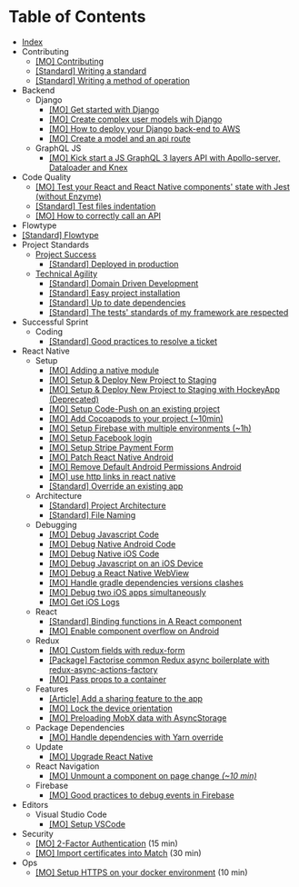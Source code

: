 # Table of Contents

- [Index](/README.MD)
- Contributing
  - [[MO] Contributing](/contributing/contributing.mo.md)
  - [[Standard] Writing a standard](/contributing/standard.s.md)
  - [[Standard] Writing a method of operation](/contributing/mo.s.md)
- Backend
  - Django
    - [[MO] Get started with Django](/backend/django/getting-started.mo.md)
    - [[MO] Create complex user models wih Django](/backend/django/create-user-model.mo.md)
    - [[MO] How to deploy your Django back-end to AWS](/backend/django/deploy-to-aws.mo.md)
    - [[MO] Create a model and an api route](/backend/django/create-model-and-api.mo.md)
  - GraphQL JS
    - [[MO] Kick start a JS GraphQL 3 layers API with Apollo-server, Dataloader and Knex](/backend/graphql-js/getting-started-with-apollo-server-dataloader-knex.mo.md)
- Code Quality
  - [[MO] Test your React and React Native components' state with Jest (without Enzyme)](/code-quality/components-state-testing.mo.md)
  - [[Standard] Test files indentation](/code-quality/test-files-indentation.s.md)
  - [[MO] How to correctly call an API](/code-quality/api-call-checklist.mo.md)
- Flowtype
 - [[Standard] Flowtype](/flowtype/flowtype.s.md)
- Project Standards
  - [Project Success](/project-standards/project-success/index.md)
    - [[Standard] Deployed in production](/project-standards/project-success/production.s.md)
  - [Technical Agility](/project-standards/technical-agility/index.md)
    - [[Standard] Domain Driven Development](/project-standards/technical-agility/code-vocabulary-identical-business-vocabulary.s.md)
    - [[Standard] Easy project installation](/project-standards/technical-agility/under-15-minutes-project-installation.s.md)
    - [[Standard] Up to date dependencies](/project-standards/technical-agility/up-to-date-dependencies.s.md)
    - [[Standard] The tests' standards of my framework are respected](/project-standards/technical-agility/react-native-test.s.md)
- Successful Sprint
  - Coding
    - [[Standard] Good practices to resolve a ticket](/successful-sprint/coding/plan-your-ticket-to-improve-efficency.s.md)
- React Native
  - Setup
    - [[MO] Adding a native module](/react-native/setup/add-native-module.mo.md)
    - [[MO] Setup & Deploy New Project to Staging](/react-native/setup/setup-and-deploy-new-project-to-staging.mo.md)
    - [[MO] Setup & Deploy New Project to Staging with HockeyApp (Deprecated)](/react-native/setup/setup-and-deploy-new-project-to-staging-with-hockeyapp.mo.md)
    - [[MO] Setup Code-Push on an existing project](/react-native/setup/setup-code-push.mo.md)
    - [[MO] Add Cocoapods to your project (~10min)](/react-native/setup/add-cocoapods.mo.md)
    - [[MO] Setup Firebase with multiple environments (~1h)](/react-native/setup/setup_firebase_multiple_envs.mo.md)
    - [[MO] Setup Facebook login](/react-native/setup/setup-facebook-login.mo.md)
    - [[MO] Setup Stripe Payment Form](/react-native/setup/setup-stripe-dev-standard.mo.md)
    - [[MO] Patch React Native Android](/react-native/setup/patch-react-native-android.mo.md)
    - [[MO] Remove Default Android Permissions Android](/react-native/setup/remove-unnecessary-android-permissions.mo.md)
    - [[MO] use http links in react native](/react-native/use_http_links_in_react_native.mo.md)
    - [[Standard] Override an existing app](/react-native/setup/overriding-existing-app.s.md)
  - Architecture
    - [[Standard] Project Architecture](/react-native/architecture/project-architecture.s.md)
    - [[Standard] File Naming](/react-native/architecture/file-naming.s.md)
  - Debugging
    - [[MO] Debug Javascript Code](/react-native/debugging/debug-javascript.mo.md)
    - [[MO] Debug Native Android Code](/react-native/debugging/debug-native-android.mo.md)
    - [[MO] Debug Native iOS Code](/react-native/debugging/debug-native-ios.mo.md)
    - [[MO] Debug Javascript on an iOS Device](/react-native/debugging/debug-javascript-ios-device.mo.md)
    - [[MO] Debug a React Native WebView](/react-native/debugging/debug-webviews.mo.md)
    - [[MO] Handle gradle dependencies versions clashes](/react-native/debugging/handle-gradle-dependencies-clash.mo.md)
    - [[MO] Debug two iOS apps simultaneously](/react-native/debugging/debug-two-ios-apps-simultaneously.mo.md)
    - [[MO] Get iOS Logs](/react-native/debugging/get-ios-logs.mo.md)
  - React
    - [[Standard] Binding functions in A React component](/react-native/react/binding-functions-in-react-component.s.md)
    - [[MO] Enable component overflow on Android](/react-native/react/enable-overflow-android.mo.md)
  - Redux
    - [[MO] Custom fields with redux-form](/react-native/redux/custom-redux-form-field.mo.md)
    - [[Package] Factorise common Redux async boilerplate with redux-async-actions-factory](https://github.com/bamlab/redux-async-actions-factory)
    - [[MO] Pass props to a container](/react-native/redux/pass-props-to-container.mo.md)
  - Features
    - [[Article] Add a sharing feature to the app](https://blog.bam.tech/developper-news/sharing-content-with-react-native)
    - [[MO] Lock the device orientation](/react-native/features/lock-device-orientation.mo.md)
    - [[MO] Preloading MobX data with AsyncStorage](/react-native/features/asyncstorage.mo.md)
  - Package Dependencies
    - [[MO] Handle dependencies with Yarn override](/react-native/package-dependencies/handle-dependencies-with-yarn-override.mo.md)
  - Update
    - [[MO] Upgrade React Native](/react-native/update/upgrade-react-native.mo.md)
  - React Navigation
    - [[MO] Unmount a component on page change *(~10 min)*](/react-native/react-navigation/unmount-compoenent-on-page-change.mo.md)
  - Firebase
    - [[MO] Good practices to debug events in Firebase](/react-native/firebase/debug-events.mo.md)
- Editors
  - Visual Studio Code
    - [[MO] Setup VSCode](/editors/vscode/setup-vscode.mo.md)
- Security
  - [[MO] 2-Factor Authentication](/security/2FA.mo.md) (15 min)
  - [[MO] Import certificates into Match](/security/import_certificates_match.mo.md) (30 min)
- Ops
  - [[MO] Setup HTTPS on your docker environment](/ops/docker/deploy-with-https.mo.md) (10 min)

